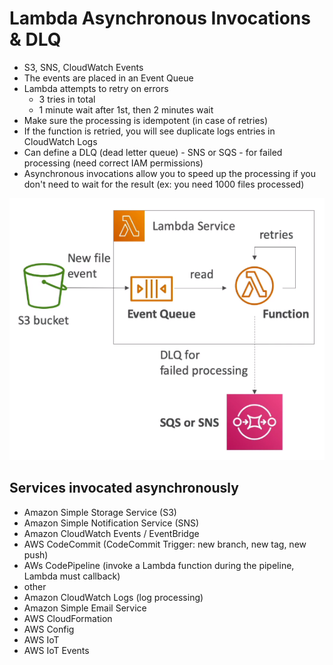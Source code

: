 # Lambda Asynchronous Invocations & DLQ

- S3, SNS, CloudWatch Events
- The events are placed in an Event Queue
- Lambda attempts to retry on errors
    - 3 tries in total
    - 1 minute wait after 1st, then 2 minutes wait
- Make sure the processing is idempotent (in case of retries)
- If the function is retried, you will see duplicate logs entries in CloudWatch Logs
- Can define a DLQ (dead letter queue) - SNS or SQS - for failed processing (need correct IAM permissions)
- Asynchronous invocations allow you to speed up the processing if you don't need to wait for the result (ex: you need 1000 files processed)

![](img/2022-05-12-07-33-25.png)

## Services invocated asynchronously

- Amazon Simple Storage Service (S3)
- Amazon Simple Notification Service (SNS)
- Amazon CloudWatch Events / EventBridge
- AWS CodeCommit (CodeCommit Trigger: new branch, new tag, new push)
- AWs CodePipeline (invoke a Lambda function during the pipeline, Lambda must callback)
- other
- Amazon CloudWatch Logs (log processing)
- Amazon Simple Email Service
- AWS CloudFormation
- AWS Config
- AWS IoT
- AWS IoT Events

